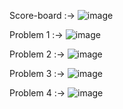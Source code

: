 Score-board :->
![image](https://github.com/naveenmk404/iml/assets/136416909/8bc62348-8ad5-4db8-ab17-873cd7c33451)

Problem 1 :->
![image](https://github.com/naveenmk404/iml/assets/136416909/a4ffbeb2-5386-49dc-9191-f4ec27a04201)

Problem 2 :->
![image](https://github.com/naveenmk404/iml/assets/136416909/7a741e86-beb2-4dd5-9f0a-28609dcf05af)

Problem 3 :->
![image](https://github.com/naveenmk404/iml/assets/136416909/e8196445-7416-431d-ad18-12a230ad702c)

Problem 4 :->
![image](https://github.com/naveenmk404/iml/assets/136416909/5a284c6f-a604-4c1f-9012-7be0b58b2477)
